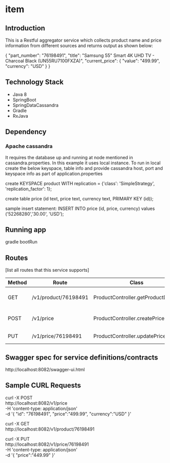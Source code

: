 # item
## Introduction
This is a Restful aggregator service which collects product name and price information from different sources and returns output as shown below:

{
    "part_number": "76198491",
    "title": "Samsung 55\" Smart 4K UHD TV - Charcoal Black (UN55RU7100FXZA)",
    "current_price": {
	"value": "499.99",
	"currency": "USD"
     }
}

## Technology Stack
* Java 8
* SpringBoot
* SpringDataCassandra
* Gradle
* RxJava

## Dependency
### Apache cassandra
It requires the database up and running at node mentioned in cassandra.properties. In this example it uses local instance.
To run in local create the below keyspace, table info and provide cassandra host, port and keyspace info as part of application.properties

create KEYSPACE product WITH replication = {'class': 'SimpleStrategy', 'replication_factor': 1};

create table price (id text, price text, currency text, PRIMARY KEY (id));

sample insert statement: INSERT INTO price (id, price, currency) values ('52268280','30.00', 'USD');

## Running app

gradle bootRun

## Routes

[list all routes that this service supports]

| Method | Route | Class | Description
| ------ | ----- | ----- | -----------
| GET  | /v1/product/76198491 | ProductController.getProductDetails | Item name along with the price
| POST | /v1/price | ProductController.createPriceById | create/updates price for a given item id
| PUT | /v1/price/76198491 | ProductController.updatePriceById | update price details

## Swagger spec for service definitions/contracts

http://localhost:8082/swagger-ui.html

## Sample CURL Requests

curl -X POST \
  http://localhost:8082/v1/price \
  -H 'content-type: application/json' \
  -d '{
  	"id": "76198491",
	"price":"499.99",
	"currency":"USD"
}'

curl -X GET \
  http://localhost:8082/v1/product/76198491
  
curl -X PUT \
  http://localhost:8082/v1/price/76198491 \
  -H 'content-type: application/json' \
  -d '{
	"price":"449.99"
}'
